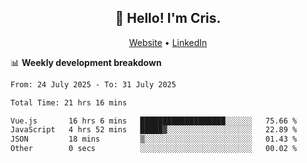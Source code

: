 
<h2 align="center">👋 Hello! I'm Cris.</h2>
<p align="center">
  <a href="https://www.criscunas.dev">Website</a> •
  <a href="https://www.linkedin.com/in/cristophercunas/">LinkedIn</a> 
</p>


📊 **Weekly development breakdown**
<!--START_SECTION:waka-->

```txt
From: 24 July 2025 - To: 31 July 2025

Total Time: 21 hrs 16 mins

Vue.js       16 hrs 6 mins   ███████████████████░░░░░░   75.66 %
JavaScript   4 hrs 52 mins   █████▓░░░░░░░░░░░░░░░░░░░   22.89 %
JSON         18 mins         ▒░░░░░░░░░░░░░░░░░░░░░░░░   01.43 %
Other        0 secs          ░░░░░░░░░░░░░░░░░░░░░░░░░   00.02 %
```

<!--END_SECTION:waka-->
